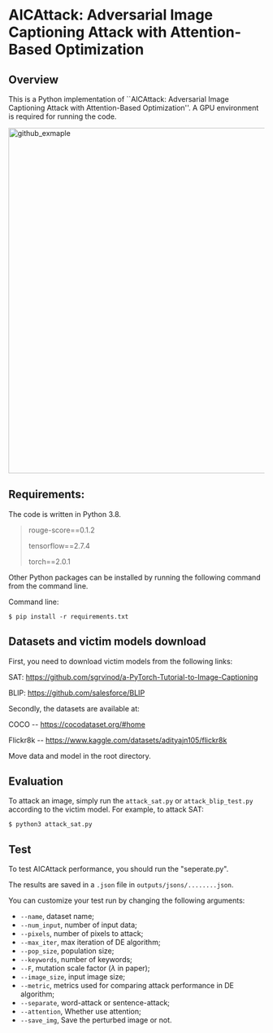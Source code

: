 # AICAttack: Adversarial Image Captioning Attack with Attention-Based Optimization

## Overview
This is a Python implementation of ``AICAttack: Adversarial Image Captioning Attack with Attention-Based Optimization''. A GPU environment is required for running the code.

<img width="679" alt="github_exmaple" src="https://github.com/UTSJiyaoLi/Adversarial-Image-Captioning-Attack/assets/49722565/df6d5611-541c-4af9-9e40-74e1069303dc">

## Requirements:

The code is written in Python 3.8.
> rouge-score==0.1.2
> 
> tensorflow==2.7.4
> 
> torch==2.0.1
>

Other Python packages can be installed by running the following command from the command line.

Command line:
```
$ pip install -r requirements.txt
```

## Datasets and victim models download

First, you need to download victim models from the following links:

SAT: https://github.com/sgrvinod/a-PyTorch-Tutorial-to-Image-Captioning

BLIP: https://github.com/salesforce/BLIP

Secondly, the datasets are available at:

COCO -- https://cocodataset.org/#home

Flickr8k -- https://www.kaggle.com/datasets/adityajn105/flickr8k

Move data and model in the root directory.

## Evaluation
To attack an image, simply run the ``attack_sat.py`` or ``attack_blip_test.py`` according to the victim model.
For example, to attack SAT:

```
$ python3 attack_sat.py
```

## Test
To test AICAttack performance, you should run the "seperate.py".

The results are saved in a ``.json`` file in ``outputs/jsons/........json``.

You can customize your test run by changing the following arguments:

* ``--name``, dataset name;
* ``--num_input``, number of input data;
* ``--pixels``, number of pixels to attack;
* ``--max_iter``, max iteration of DE algorithm;
* ``--pop_size``, population size;
* ``--keywords``, number of keywords;
* ``--F``, mutation scale factor ($\lambda$ in paper);
* ``--image_size``, input image size;
* ``--metric``, metrics used for comparing attack performance in DE algorithm;
* ``--separate``, word-attack or sentence-attack;
* ``--attention``, Whether use attention;
* ``--save_img``, Save the perturbed image or not.

